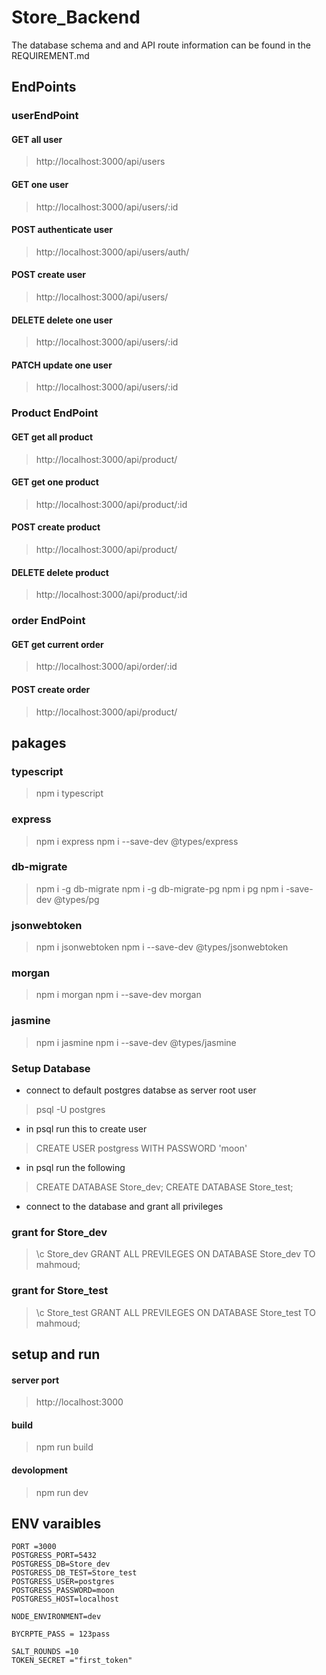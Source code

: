 # Store_Backend
The database schema and and API route information can be found in the REQUIREMENT.md
## EndPoints
### userEndPoint
  #### GET all user
  > http://localhost:3000/api/users
  #### GET one user
  > http://localhost:3000/api/users/:id
  #### POST authenticate user
  > http://localhost:3000/api/users/auth/
  #### POST create user
  > http://localhost:3000/api/users/

  #### DELETE delete one user
  > http://localhost:3000/api/users/:id
  #### PATCH  update one user
  > http://localhost:3000/api/users/:id
### Product EndPoint
   #### GET get all product
   >  http://localhost:3000/api/product/
   #### GET get one product 
   > http://localhost:3000/api/product/:id
   #### POST create product 
   > http://localhost:3000/api/product/
   #### DELETE delete product
  > http://localhost:3000/api/product/:id
### order EndPoint 
  #### GET get current order 
  > http://localhost:3000/api/order/:id
  #### POST create order 
  > http://localhost:3000/api/product/
## pakages 
### typescript
  > npm i typescript
### express
 > npm i express 
 > npm i --save-dev @types/express
### db-migrate
 > npm i -g db-migrate
 > npm i -g db-migrate-pg
 > npm i pg
 > npm i -save-dev @types/pg
### jsonwebtoken
 > npm i jsonwebtoken
 > npm i --save-dev @types/jsonwebtoken
### morgan 
> npm i morgan
> npm i --save-dev morgan
### jasmine 
> npm i jasmine 
> npm i --save-dev @types/jasmine


### Setup Database
* connect to default postgres databse as server root user 
> psql -U postgres
* in psql run this to create user 
> CREATE USER postgress WITH PASSWORD 'moon'
* in psql run the following 
> CREATE DATABASE Store_dev;
> CREATE DATABASE Store_test;

* connect to the database and grant all privileges
### grant for Store_dev
 > \c Store_dev
 > GRANT ALL PREVILEGES ON DATABASE Store_dev TO mahmoud;
### grant for Store_test
 > \c Store_test
>GRANT ALL PREVILEGES ON DATABASE Store_test TO mahmoud;

## setup and run 
#### server port
 > http://localhost:3000
#### build
 > npm run build
#### devolopment
> npm run dev

## ENV varaibles

```
PORT =3000
POSTGRESS_PORT=5432
POSTGRESS_DB=Store_dev
POSTGRESS_DB_TEST=Store_test
POSTGRESS_USER=postgres
POSTGRESS_PASSWORD=moon
POSTGRESS_HOST=localhost

NODE_ENVIRONMENT=dev

BYCRPTE_PASS = 123pass

SALT_ROUNDS =10
TOKEN_SECRET ="first_token"
```

